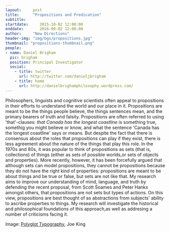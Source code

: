 ```yaml
---
layout:     post
title:      "Propositions and Predication"
subtitle:   
startdate:     2015-10-02 12:00:00
enddate:       2016-09-02 12:00:00
author:     "New Directions"
header-img: "img/bgs/propositions.jpg"
thumbnail: "propositions-thumbnail.png"
people:
- name: Daniel Brigham
  pic: brigham
  position: Principal Investigator
  social:
    - title: twitter
      url: http://twitter.com/danieljbrigham
    - title: home
      url: http://danielbrighamphilosophy.wordpress.com/
---
```


Philosophers, linguists and cognitive scientists often appeal to propositions in their efforts to understand the world and our place in it. Propositions are meant to be the things people believe, the things sentences mean, and the primary bearers of truth and falsity. Propositions are often referred to using 'that'-clauses: _that Canada has the longest coastline_ is something true, somethig you might believe or know, and what the sentence 'Canada has the longest coastline' says or means. But despite the fact that there is consensus about the roles that propositions can play if they exist, there is less agreement about the nature of the things that play this role. In the 1970s and 80s, it was popular to think of propositions as sets (that is, collections) of things (either as sets of possible worlds,or sets of objects and properties). More recently, however, it has been forcefully argued that although sets can model propositions, they cannot be propositions because they do not have the right kind of properties: propositions are meant to be about things and be true or false, but sets are not like that. My research aims to improve our understanding of mind, language, and truth by defending the recent proposal, from Scott Soames and Peter Hanks amongst others, that propositions are not sets but types of actions. On this view, propositions are best thought of as abstractions from subjects' ability to ascribe properties to things. My research will  investigate the historical and philosophical foundations of this approach,as well as addresing a number of criticisms facing it.

<span class="caption text-muted">Image: 
<a href="https://www.flickr.com/photos/joeking/3583618542/" target="_blank">Polyglot Typography</a>, Joe King</span>
